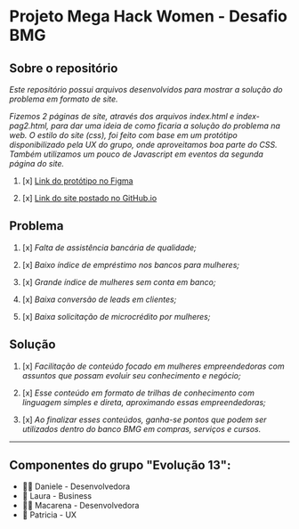 # Projeto Mega Hack Women - Desafio BMG

## Sobre o repositório

*Este repositório possui arquivos desenvolvidos para mostrar a solução do problema em formato de site.*

*Fizemos 2 páginas de site, através dos arquivos index.html e index-pag2.html, para dar uma ideia de como ficaria a solução do problema na web. O estilo do site (css), foi feito com base em um protótipo disponibilizado pela UX do grupo, onde aproveitamos boa parte do CSS. Também utilizamos um pouco de Javascript em eventos da segunda página do site.*

1. [x] <a href="https://www.figma.com/file/jdFUsj0gP1hWT4uaB5aFx6/Banco-BMG---Mega-Hack?node-id=17%3A2" target="_blank">Link do protótipo no Figma</a> 

2. [x] <a href="https://danieleperse.github.io/hackathon-bmg/" target="_blank">Link do site postado no GitHub.io</a>


## Problema

1. [x] *Falta de assistência bancária de qualidade;*

2. [x] *Baixo índice de empréstimo nos bancos para mulheres;*

3. [x] *Grande índice de mulheres sem conta em banco;*

4. [x] *Baixa conversão de leads em clientes;* 

5. [x] *Baixa solicitação de microcrédito por mulheres;*


## Solução

1. [x] *Facilitação de conteúdo focado em mulheres empreendedoras com assuntos que possam evoluir seu conhecimento e negócio;*

2. [x] *Esse conteúdo em formato de trilhas de conhecimento com linguagem simples e direta, aproximando essas empreendedoras;*

3. [x] *Ao finalizar esses conteúdos, ganha-se pontos que podem ser utilizados dentro do banco BMG em compras, serviços e cursos.*

<hr />

## Componentes do grupo "Evolução 13":
- :woman_technologist: Daniele - Desenvolvedora
- :information_desk_person: Laura - Business
- :woman_technologist: Macarena - Desenvolvedora
- :raising_hand: Patricia - UX
